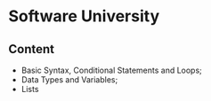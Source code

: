 # Software University

## Content

- Basic Syntax, Conditional Statements and Loops;
- Data Types and Variables;
- Lists

